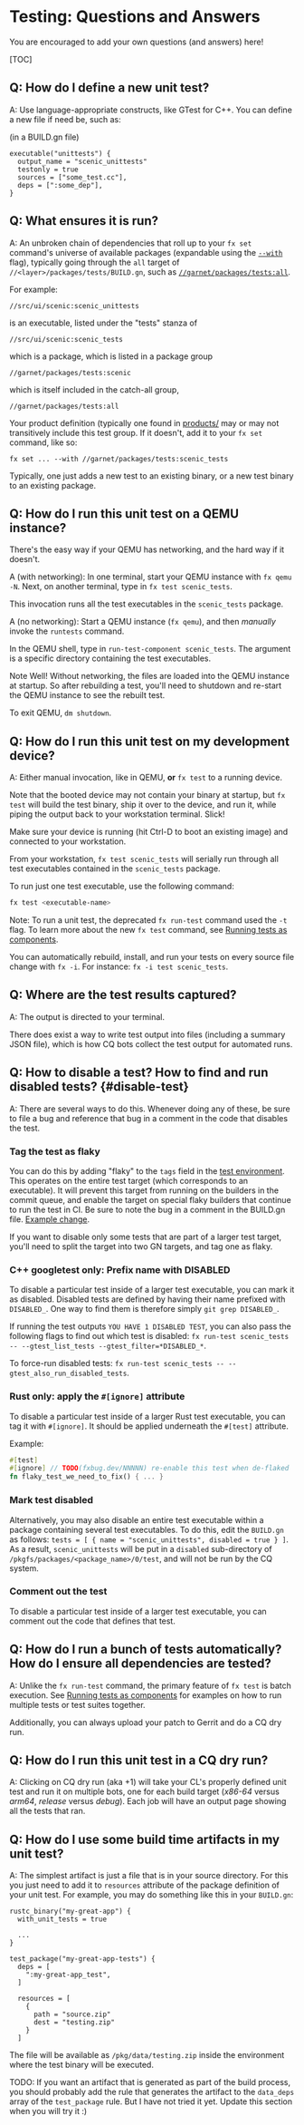 # Testing: Questions and Answers

You are encouraged to add your own questions (and answers) here!

[TOC]

## Q: How do I define a new unit test?

A: Use language-appropriate constructs, like GTest for C++. You can define a new
file if need be, such as:

(in a BUILD.gn file)

```code
executable("unittests") {
  output_name = "scenic_unittests"
  testonly = true
  sources = ["some_test.cc"],
  deps = [":some_dep"],
}
```

## Q: What ensures it is run?

A: An unbroken chain of dependencies that roll up to your `fx set` command's
universe of available packages (expandable using the
[`--with`](/tools/devshell/set)
flag), typically going through the `all` target of
`//<layer>/packages/tests/BUILD.gn`, such as
[`//garnet/packages/tests:all`](/garnet/packages/tests/BUILD.gn).

For example:

`//src/ui/scenic:scenic_unittests`

is an executable, listed under the "tests" stanza of

`//src/ui/scenic:scenic_tests`

which is a package, which is listed in a package group

`//garnet/packages/tests:scenic`

which is itself included in the catch-all group,

`//garnet/packages/tests:all`

Your product definition (typically one found in
[products/](/products) may or
may not transitively include this test group. If it doesn't, add it to your `fx
set` command, like so:

`fx set ... --with //garnet/packages/tests:scenic_tests`

Typically, one just adds a new test to an existing binary, or a new test binary
to an existing package.

## Q: How do I run this unit test on a QEMU instance?

There's the easy way if your QEMU has networking, and the hard way if it
doesn't.

A (with networking): In one terminal, start your QEMU instance with `fx qemu -N`.
Next, on another terminal, type in `fx test scenic_tests`.

This invocation runs all the test executables in the `scenic_tests` package.

A (no networking): Start a QEMU instance (`fx qemu`), and then *manually* invoke
the `runtests` command.

In the QEMU shell, type in `run-test-component scenic_tests`. The
argument is a specific directory containing the test executables.

Note Well! Without networking, the files are loaded into the QEMU instance at
startup. So after rebuilding a test, you'll need to shutdown and re-start the
QEMU instance to see the rebuilt test.

To exit QEMU, `dm shutdown`.

## Q: How do I run this unit test on my development device?

A: Either manual invocation, like in QEMU, **or** `fx test` to a running
device.

Note that the booted device may not contain your binary at startup, but `fx
test` will build the test binary, ship it over to the device, and run it,
while piping the output back to your workstation terminal. Slick!

Make sure your device is running (hit Ctrl-D to boot an existing image) and
connected to your workstation.

From your workstation, `fx test scenic_tests` will serially run through all
test executables contained in the `scenic_tests` package.

To run just one test executable, use the following command:

```bash
fx test <executable-name>
```

Note: To run a unit test, the deprecated `fx run-test` command used the `-t`
flag. To learn more about the new `fx test` command, see
[Running tests as components][running_tests_as_components].

You can automatically rebuild, install, and run your tests on every source file
change with `fx -i`. For instance: `fx -i test scenic_tests`.

## Q: Where are the test results captured?

A: The output is directed to your terminal.

There does exist a way to write test output into files (including a summary JSON
file), which is how CQ bots collect the test output for automated runs.

## Q: How to disable a test? How to find and run disabled tests? {#disable-test}

A: There are several ways to do this. Whenever doing any of these, be sure to
file a bug and reference that bug in a comment in the code that disables the
test.

### Tag the test as flaky

You can do this by adding "flaky" to the `tags` field in the
[test environment](/docs/concepts/testing/environments.md). This operates
on the entire test target (which corresponds to an executable). It will prevent this target
from running on the builders in the commit queue, and enable the target on special flaky
builders that continue to run the test in CI. Be sure to note the bug in a
comment in the BUILD.gn file.
[Example change](https://fuchsia-review.googlesource.com/c/topaz/+/296629/3/bin/flutter_screencap_test/BUILD.gn).

If you want to disable only some tests that are part of a larger test target, you'll
need to split the target into two GN targets, and tag one as flaky.

### C++ googletest only: Prefix name with DISABLED

To disable a particular test inside of a larger test executable,
you can mark it as disabled. Disabled tests are defined by having their name
prefixed with `DISABLED_`. One way to find them is therefore simply `git grep
DISABLED_`.

If running the test outputs `YOU HAVE 1 DISABLED TEST`, you can also pass the
following flags to find out which test is disabled: `fx run-test scenic_tests --
--gtest_list_tests --gtest_filter=*DISABLED_*`.

To force-run disabled tests: `fx run-test scenic_tests --
--gtest_also_run_disabled_tests`.

### Rust only: apply the `#[ignore]` attribute

To disable a particular test inside of a larger Rust test executable, you can
tag it with `#[ignore]`. It should be applied underneath the `#[test]` attribute.

Example:

```rust
#[test]
#[ignore] // TODO(fxbug.dev/NNNNN) re-enable this test when de-flaked
fn flaky_test_we_need_to_fix() { ... }
```

### Mark test disabled

Alternatively, you may also disable an entire test executable within a
package containing several test executables. To do this, edit the `BUILD.gn` as
follows: `tests = [ { name = "scenic_unittests", disabled = true } ]`. As a
result, `scenic_unittests` will be put in a `disabled` sub-directory of
`/pkgfs/packages/<package_name>/0/test`, and will not be run by the CQ system.

### Comment out the test

To disable a particular test inside of a larger test executable, you can comment
out the code that defines that test.

## Q: How do I run a bunch of tests automatically? How do I ensure all dependencies are tested?

A: Unlike the `fx run-test` command, the primary feature of `fx test` is batch
execution. See [Running tests as components][running_tests_as_components]
for examples on how to run multiple tests or test suites together.

Additionally, you can always upload your patch to Gerrit and do a CQ dry run.

## Q: How do I run this unit test in a CQ dry run?

A: Clicking on CQ dry run (aka +1) will take your CL's properly defined unit
test and run it on multiple bots, one for each build target (*x86-64* versus
*arm64*, *release* versus *debug*). Each job will have an output page showing
all the tests that ran.

## Q: How do I use some build time artifacts in my unit test?

A: The simplest artifact is just a file that is in your source directory.  For
this you just need to add it to `resources` attribute of the package definition
of your unit test.  For example, you may do something like this in your
`BUILD.gn`:

```code
rustc_binary("my-great-app") {
  with_unit_tests = true

  ...
}

test_package("my-great-app-tests") {
  deps = [
    ":my-great-app_test",
  ]

  resources = [
    {
      path = "source.zip"
      dest = "testing.zip"
    }
  ]
```

The file will be available as `/pkg/data/testing.zip` inside the environment
where the test binary will be executed.

TODO: If you want an artifact that is generated as part of the build process,
you should probably add the rule that generates the artifact to the `data_deps`
array of the `test_package` rule.  But I have not tried it yet.  Update this
section when you will try it :)

[running_tests_as_components]: /docs/development/testing/running_tests_as_components.md#running_multiple_tests
